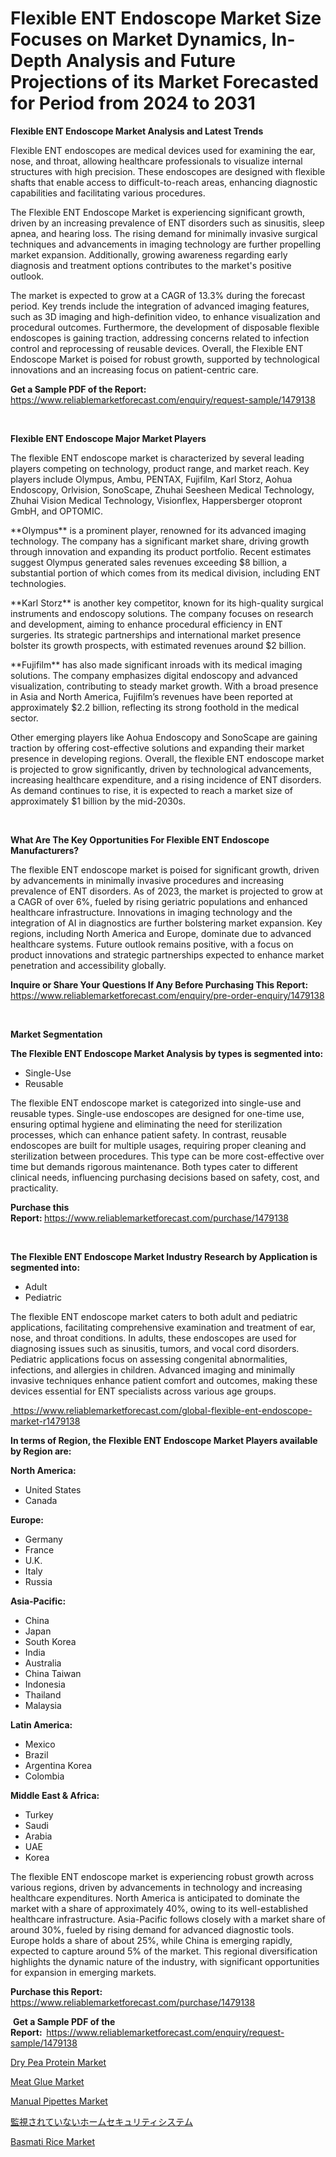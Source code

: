<p><h1>Flexible ENT Endoscope Market Size Focuses on Market Dynamics, In-Depth Analysis and Future Projections of its Market Forecasted for Period from 2024 to 2031</h1></p><p><strong>Flexible ENT Endoscope Market Analysis and Latest Trends</strong></p>
<p><p>Flexible ENT endoscopes are medical devices used for examining the ear, nose, and throat, allowing healthcare professionals to visualize internal structures with high precision. These endoscopes are designed with flexible shafts that enable access to difficult-to-reach areas, enhancing diagnostic capabilities and facilitating various procedures.</p><p>The Flexible ENT Endoscope Market is experiencing significant growth, driven by an increasing prevalence of ENT disorders such as sinusitis, sleep apnea, and hearing loss. The rising demand for minimally invasive surgical techniques and advancements in imaging technology are further propelling market expansion. Additionally, growing awareness regarding early diagnosis and treatment options contributes to the market's positive outlook.</p><p>The market is expected to grow at a CAGR of 13.3% during the forecast period. Key trends include the integration of advanced imaging features, such as 3D imaging and high-definition video, to enhance visualization and procedural outcomes. Furthermore, the development of disposable flexible endoscopes is gaining traction, addressing concerns related to infection control and reprocessing of reusable devices. Overall, the Flexible ENT Endoscope Market is poised for robust growth, supported by technological innovations and an increasing focus on patient-centric care.</p></p>
<p><strong>Get a Sample PDF of the Report:&nbsp;</strong> <a href="https://www.reliablemarketforecast.com/enquiry/request-sample/1479138?utm_campaign=1082&utm_medium=2&utm_source=Github&utm_content=ia&utm_term=18112024&utm_id=flexible-ent-endoscope">https://www.reliablemarketforecast.com/enquiry/request-sample/1479138</a></p>
<p>&nbsp;</p>
<p><strong>Flexible ENT Endoscope Major Market Players</strong></p>
<p><p>The flexible ENT endoscope market is characterized by several leading players competing on technology, product range, and market reach. Key players include Olympus, Ambu, PENTAX, Fujifilm, Karl Storz, Aohua Endoscopy, Orlvision, SonoScape, Zhuhai Seesheen Medical Technology, Zhuhai Vision Medical Technology, Visionflex, Happersberger otopront GmbH, and OPTOMIC.</p><p>**Olympus** is a prominent player, renowned for its advanced imaging technology. The company has a significant market share, driving growth through innovation and expanding its product portfolio. Recent estimates suggest Olympus generated sales revenues exceeding $8 billion, a substantial portion of which comes from its medical division, including ENT technologies.</p><p>**Karl Storz** is another key competitor, known for its high-quality surgical instruments and endoscopy solutions. The company focuses on research and development, aiming to enhance procedural efficiency in ENT surgeries. Its strategic partnerships and international market presence bolster its growth prospects, with estimated revenues around $2 billion.</p><p>**Fujifilm** has also made significant inroads with its medical imaging solutions. The company emphasizes digital endoscopy and advanced visualization, contributing to steady market growth. With a broad presence in Asia and North America, Fujifilm’s revenues have been reported at approximately $2.2 billion, reflecting its strong foothold in the medical sector.</p><p>Other emerging players like Aohua Endoscopy and SonoScape are gaining traction by offering cost-effective solutions and expanding their market presence in developing regions. Overall, the flexible ENT endoscope market is projected to grow significantly, driven by technological advancements, increasing healthcare expenditure, and a rising incidence of ENT disorders. As demand continues to rise, it is expected to reach a market size of approximately $1 billion by the mid-2030s.</p></p>
<p>&nbsp;</p>
<p><strong>What Are The Key Opportunities For Flexible ENT Endoscope Manufacturers?</strong></p>
<p><p>The flexible ENT endoscope market is poised for significant growth, driven by advancements in minimally invasive procedures and increasing prevalence of ENT disorders. As of 2023, the market is projected to grow at a CAGR of over 6%, fueled by rising geriatric populations and enhanced healthcare infrastructure. Innovations in imaging technology and the integration of AI in diagnostics are further bolstering market expansion. Key regions, including North America and Europe, dominate due to advanced healthcare systems. Future outlook remains positive, with a focus on product innovations and strategic partnerships expected to enhance market penetration and accessibility globally.</p></p>
<p><strong>Inquire or Share Your Questions If Any Before Purchasing This Report:</strong> <a href="https://www.reliablemarketforecast.com/enquiry/pre-order-enquiry/1479138?utm_campaign=1082&utm_medium=2&utm_source=Github&utm_content=ia&utm_term=18112024&utm_id=flexible-ent-endoscope">https://www.reliablemarketforecast.com/enquiry/pre-order-enquiry/1479138</a></p>
<p>&nbsp;</p>
<p><strong>Market Segmentation</strong></p>
<p><strong>The Flexible ENT Endoscope Market Analysis by types is segmented into:</strong></p>
<p><ul><li>Single-Use</li><li>Reusable</li></ul></p>
<p><p>The flexible ENT endoscope market is categorized into single-use and reusable types. Single-use endoscopes are designed for one-time use, ensuring optimal hygiene and eliminating the need for sterilization processes, which can enhance patient safety. In contrast, reusable endoscopes are built for multiple usages, requiring proper cleaning and sterilization between procedures. This type can be more cost-effective over time but demands rigorous maintenance. Both types cater to different clinical needs, influencing purchasing decisions based on safety, cost, and practicality.</p></p>
<p><strong>Purchase this Report:&nbsp;</strong><a href="https://www.reliablemarketforecast.com/purchase/1479138?utm_campaign=1082&utm_medium=2&utm_source=Github&utm_content=ia&utm_term=18112024&utm_id=flexible-ent-endoscope">https://www.reliablemarketforecast.com/purchase/1479138</a></p>
<p>&nbsp;</p>
<p><strong>The Flexible ENT Endoscope Market Industry Research by Application is segmented into:</strong></p>
<p><ul><li>Adult</li><li>Pediatric</li></ul></p>
<p><p>The flexible ENT endoscope market caters to both adult and pediatric applications, facilitating comprehensive examination and treatment of ear, nose, and throat conditions. In adults, these endoscopes are used for diagnosing issues such as sinusitis, tumors, and vocal cord disorders. Pediatric applications focus on assessing congenital abnormalities, infections, and allergies in children. Advanced imaging and minimally invasive techniques enhance patient comfort and outcomes, making these devices essential for ENT specialists across various age groups.</p></p>
<p><a href="https://www.reliablemarketforecast.com/global-flexible-ent-endoscope-market-r1479138?utm_campaign=1082&utm_medium=2&utm_source=Github&utm_content=ia&utm_term=18112024&utm_id=flexible-ent-endoscope">&nbsp;https://www.reliablemarketforecast.com/global-flexible-ent-endoscope-market-r1479138</a></p>
<p><strong>In terms of Region, the Flexible ENT Endoscope Market Players available by Region are:</strong></p>
<p>
    <p> <strong> North America: </strong>
        <ul>
            <li>United States</li>
            <li>Canada</li>
        </ul>
        </p> 
    <p> <strong> Europe: </strong>
        <ul>
            <li>Germany</li>
            <li>France</li>
            <li>U.K.</li>
            <li>Italy</li>
            <li>Russia</li>
        </ul>
        </p> 
    <p> <strong> Asia-Pacific: </strong>
        <ul>
            <li>China</li>
            <li>Japan</li>
            <li>South Korea</li>
            <li>India</li>
            <li>Australia</li>
            <li>China Taiwan</li>
            <li>Indonesia</li>
            <li>Thailand</li>
            <li>Malaysia</li>
        </ul>
        </p> 
    <p> <strong> Latin America: </strong>
        <ul>
            <li>Mexico</li>
            <li>Brazil</li>
            <li>Argentina Korea</li>
            <li>Colombia</li>
        </ul>
        </p> 
    <p> <strong> Middle East & Africa: </strong>
        <ul>
            <li>Turkey</li>
            <li>Saudi</li>
            <li>Arabia</li>
            <li>UAE</li>
            <li>Korea</li>
        </ul>
    </p>
    </p>
<p><p>The flexible ENT endoscope market is experiencing robust growth across various regions, driven by advancements in technology and increasing healthcare expenditures. North America is anticipated to dominate the market with a share of approximately 40%, owing to its well-established healthcare infrastructure. Asia-Pacific follows closely with a market share of around 30%, fueled by rising demand for advanced diagnostic tools. Europe holds a share of about 25%, while China is emerging rapidly, expected to capture around 5% of the market. This regional diversification highlights the dynamic nature of the industry, with significant opportunities for expansion in emerging markets.</p></p>
<p><strong>Purchase this Report: </strong><a href="https://www.reliablemarketforecast.com/purchase/1479138?utm_campaign=1082&utm_medium=2&utm_source=Github&utm_content=ia&utm_term=18112024&utm_id=flexible-ent-endoscope">https://www.reliablemarketforecast.com/purchase/1479138</a></p>
<p>&nbsp;<strong>Get a Sample PDF of the Report:&nbsp;&nbsp;</strong><a href="https://www.reliablemarketforecast.com/enquiry/request-sample/1479138?utm_campaign=1082&utm_medium=2&utm_source=Github&utm_content=ia&utm_term=18112024&utm_id=flexible-ent-endoscope">https://www.reliablemarketforecast.com/enquiry/request-sample/1479138</a></p>
<p><strong></strong></p>
<p><p><a href="https://github.com/NorbertYates/Market-Research-Report-List-7/blob/main/dry-pea-protein-market.md?utm_campaign=1082&utm_medium=2&utm_source=Github&utm_content=ia&utm_term=18112024&utm_id=flexible-ent-endoscope">Dry Pea Protein Market</a></p><p><a href="https://issuu.com/reportprime-2/docs/meat-glue-market-size-2030.pptx_c5d2e2524f370f?utm_campaign=1082&utm_medium=2&utm_source=Github&utm_content=ia&utm_term=18112024&utm_id=flexible-ent-endoscope">Meat Glue Market</a></p><p><a href="https://issuu.com/reportprime-2/docs/manual-pipettes-market-size-2030.pp_022a06c52a5cd8?utm_campaign=1082&utm_medium=2&utm_source=Github&utm_content=ia&utm_term=18112024&utm_id=flexible-ent-endoscope">Manual Pipettes Market</a></p><p><a href="https://github.com/lababdou/Market-Research-Report-List-6/blob/main/348797324598.md?utm_campaign=1082&utm_medium=2&utm_source=Github&utm_content=ia&utm_term=18112024&utm_id=flexible-ent-endoscope">監視されていないホームセキュリティシステム</a></p><p><a href="https://www.linkedin.com/pulse/unveiling-market-trends-global-basmati-rice-growth-regional-silsf?utm_campaign=1082&utm_medium=2&utm_source=Github&utm_content=ia&utm_term=18112024&utm_id=flexible-ent-endoscope">Basmati Rice Market</a></p></p>